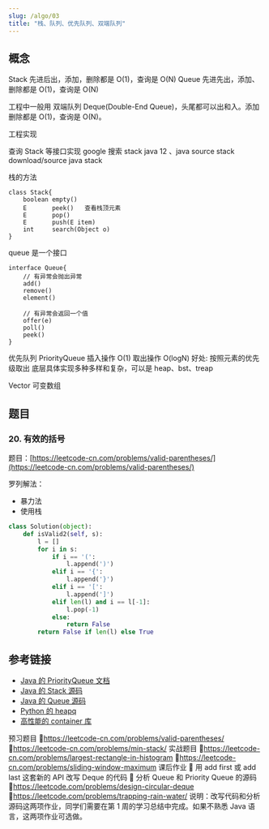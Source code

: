 ```yaml
---
slug: /algo/03
title: "栈、队列、优先队列、双端队列"
---
```


## 概念

Stack 先进后出，添加，删除都是 O(1)，查询是 O(N)
Queue 先进先出，添加、删除都是 O(1)，查询是 O(N)

工程中一般用 双端队列 Deque(Double-End Queue)，头尾都可以出和入。添加删除都是 O(1)，查询是 O(N)。

工程实现

查询 Stack 等接口实现
google 搜索 stack java 12 、java source stack download/source java stack

栈的方法

```
class Stack{
    boolean empty()
    E       peek()   查看栈顶元素
    E       pop()
    E       push(E item)
    int     search(Object o)
}
```

queue 是一个接口

```
interface Queue{
    // 有异常会抛出异常
    add()
    remove()
    element()

    // 有异常会返回一个值
    offer(e)
    poll()
    peek()
}
```

优先队列 PriorityQueue
插入操作 O(1)
取出操作 O(logN) 好处: 按照元素的优先级取出
底层具体实现多种多样和复杂，可以是 heap、bst、treap

Vector 可变数组

## 题目

### 20. 有效的括号

题目：[https://leetcode-cn.com/problems/valid-parentheses/](https://leetcode-cn.com/problems/valid-parentheses/)

罗列解法：

-   暴力法
-   使用栈

```py
class Solution(object):
    def isValid2(self, s):
        l = []
        for i in s:
            if i == '(':
                l.append(')')
            elif i == '{':
                l.append('}')
            elif i == '[':
                l.append(']')
            elif len(l) and i == l[-1]:
                l.pop(-1)
            else:
                return False
        return False if len(l) else True
```

## 参考链接

-   [Java 的 PriorityQueue 文档](https://docs.oracle.com/javase/10/docs/api/java/util/PriorityQueue.html)
-   [Java 的 Stack 源码](http://developer.classpath.org/doc/java/util/Stack-source.html)
-   [Java 的 Queue 源码](http://fuseyism.com/classpath/doc/java/util/Queue-source.html)
-   [Python 的 heapq](https://docs.python.org/2/library/heapq.html)
-   [高性能的 container 库](https://docs.python.org/2/library/collections.html)

预习题目
https://leetcode-cn.com/problems/valid-parentheses/
https://leetcode-cn.com/problems/min-stack/
实战题目
https://leetcode-cn.com/problems/largest-rectangle-in-histogram
https://leetcode-cn.com/problems/sliding-window-maximum
课后作业
 用 add first 或 add last 这套新的 API 改写 Deque 的代码
 分析 Queue 和 Priority Queue 的源码
https://leetcode.com/problems/design-circular-deque
https://leetcode.com/problems/trapping-rain-water/
说明：改写代码和分析源码这两项作业，同学们需要在第 1 周的学习总结中完成。如果不熟悉 Java 语言，这两项作业可选做。
